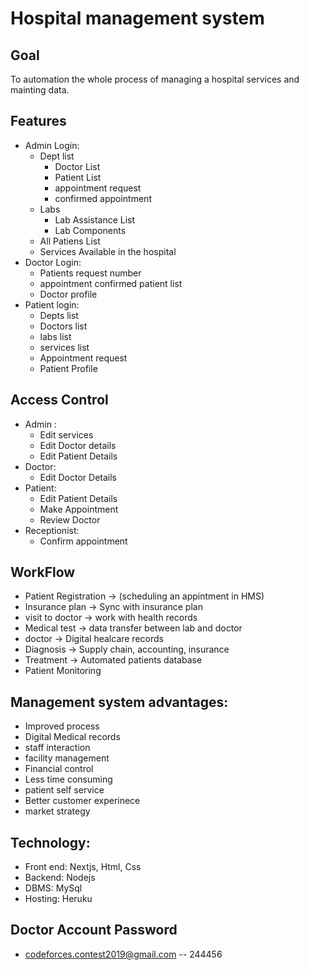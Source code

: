 # Hospital management system

## Goal

To automation the whole process of managing a hospital services and mainting data.

## Features

- Admin Login:
  - Dept list
    - Doctor List
    - Patient List
    - appointment request
    - confirmed appointment
  - Labs
    - Lab Assistance List
    - Lab Components
  - All Patiens List
  - Services Available in the hospital
- Doctor Login:
  - Patients request number
  - appointment confirmed patient list
  - Doctor profile
- Patient login:
  - Depts list
  - Doctors list
  - labs list
  - services list
  - Appointment request
  - Patient Profile

## Access Control

- Admin :
  - Edit services
  - Edit Doctor details
  - Edit Patient Details
- Doctor:
  - Edit Doctor Details
- Patient:
  - Edit Patient Details
  - Make Appointment
  - Review Doctor
- Receptionist:
  - Confirm appointment

## WorkFlow

- Patient Registration -> (scheduling an appintment in HMS)
- Insurance plan -> Sync with insurance plan
- visit to doctor -> work with health records
- Medical test -> data transfer between lab and doctor
- doctor -> Digital healcare records
- Diagnosis -> Supply chain, accounting, insurance
- Treatment -> Automated patients database
- Patient Monitoring

## Management system advantages:

- Improved process
- Digital Medical records
- staff interaction
- facility management
- Financial control
- Less time consuming
- patient self service
- Better customer experinece
- market strategy

## Technology:

- Front end: Nextjs, Html, Css
- Backend: Nodejs
- DBMS: MySql
- Hosting: Heruku

## Doctor Account Password

- codeforces.contest2019@gmail.com -- 244456
